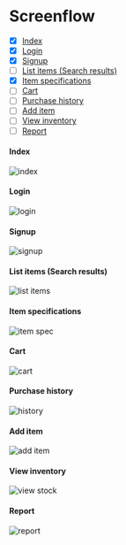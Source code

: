 # Screenflow

- [x] [Index](#index)
- [x] [Login](#login)
- [x] [Signup](#signup)
- [ ] [List items (Search results)](#list-items-search-results)
- [x] [Item specifications](#item-specifications)
- [ ] [Cart](#cart)
- [ ] [Purchase history](#purchase-history)
- [ ] [Add item](#add-item)
- [ ] [View inventory](#view-inventory)
- [ ] [Report](#report)

#### Index
![index](https://github.com/bill0871/eMart/blob/master/wireframe/Index.png)

#### Login
![login](https://github.com/bill0871/eMart/blob/master/wireframe/login.png)

#### Signup
![signup](https://github.com/bill0871/eMart/blob/master/wireframe/signup.png)

#### List items (Search results)
![list items](https://github.com/bill0871/eMart/blob/master/wireframe/list_items.png)

#### Item specifications
![item spec](https://github.com/bill0871/eMart/blob/master/wireframe/item_spec.png)

#### Cart
![cart](https://github.com/bill0871/eMart/blob/master/wireframe/Cart.png)

#### Purchase history
![history](https://github.com/bill0871/eMart/blob/master/wireframe/purchase_history.png)

#### Add item
![add item](https://github.com/bill0871/eMart/blob/master/wireframe/add_item.png)

#### View inventory
![view stock](https://github.com/bill0871/eMart/blob/master/wireframe/view_inventory.png)

#### Report
![report](https://github.com/bill0871/eMart/blob/master/wireframe/report.png)
